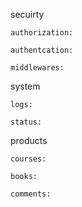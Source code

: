 secuirty

    authorization:

    authentcation:

    middlewares:

system

    logs:

    status:

products

    courses:

    books:

    comments:
